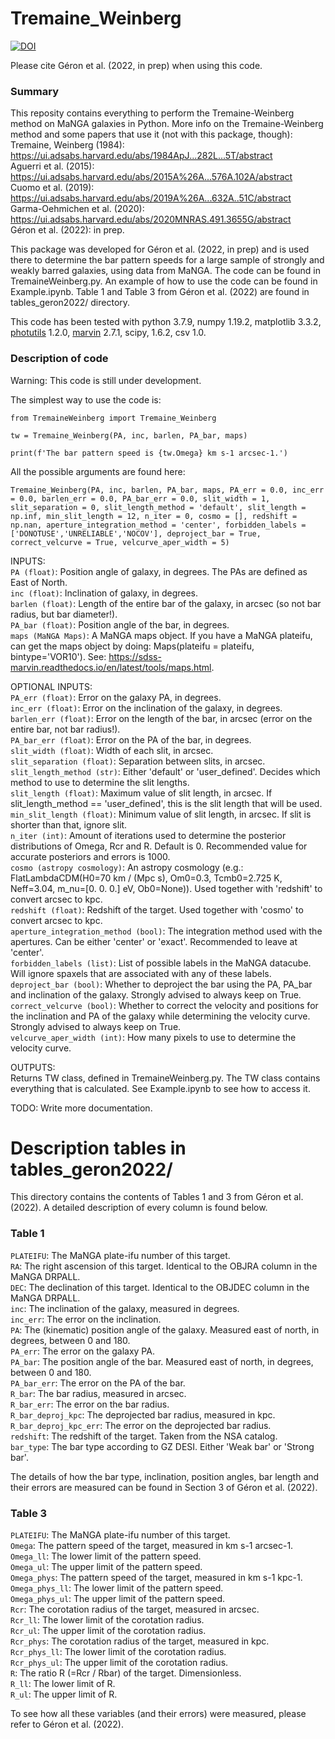 # Tremaine_Weinberg

[![DOI](https://zenodo.org/badge/493622015.svg)](https://zenodo.org/badge/latestdoi/493622015)


Please cite Géron et al. (2022, in prep) when using this code.

### Summary

This reposity contains everything to perform the Tremaine-Weinberg method on MaNGA galaxies in Python.
More info on the Tremaine-Weinberg method and some papers that use it (not with this package, though):  
Tremaine, Weinberg (1984): https://ui.adsabs.harvard.edu/abs/1984ApJ...282L...5T/abstract  
Aguerri et al. (2015): https://ui.adsabs.harvard.edu/abs/2015A%26A...576A.102A/abstract  
Cuomo et al. (2019): https://ui.adsabs.harvard.edu/abs/2019A%26A...632A..51C/abstract  
Garma-Oehmichen et al. (2020): https://ui.adsabs.harvard.edu/abs/2020MNRAS.491.3655G/abstract  
Géron et al. (2022): in prep.   

This package was developed for Géron et al. (2022, in prep) and is used there to determine the bar pattern speeds for a large sample of strongly and weakly barred galaxies, using data from MaNGA. The code can be found in TremaineWeinberg.py. An example of how to use the code can be found in Example.ipynb. Table 1 and Table 3 from Géron et al. (2022) are found in tables_geron2022/ directory. 

This code has been tested with python 3.7.9, numpy 1.19.2, matplotlib 3.3.2, [photutils](https://photutils.readthedocs.io/en/stable/  ) 1.2.0, [marvin](https://sdss-marvin.readthedocs.io/en/latest/) 2.7.1, scipy, 1.6.2, csv 1.0.   

### Description of code

Warning: This code is still under development.

The simplest way to use the code is:
```
from TremaineWeinberg import Tremaine_Weinberg

tw = Tremaine_Weinberg(PA, inc, barlen, PA_bar, maps)

print(f'The bar pattern speed is {tw.Omega} km s-1 arcsec-1.')
```

All the possible arguments are found here:

`Tremaine_Weinberg(PA, inc, barlen, PA_bar, maps, PA_err = 0.0, inc_err = 0.0, barlen_err = 0.0, PA_bar_err = 0.0, slit_width = 1, slit_separation = 0, slit_length_method = 'default', slit_length = np.inf, min_slit_length = 12, n_iter = 0, cosmo = [], redshift = np.nan, aperture_integration_method = 'center', forbidden_labels = ['DONOTUSE','UNRELIABLE','NOCOV'], deproject_bar = True, correct_velcurve = True, velcurve_aper_width = 5)`

INPUTS:  
`PA (float)`: Position angle of galaxy, in degrees. The PAs are defined as East of North.   
`inc (float)`: Inclination of galaxy, in degrees.  
`barlen (float)`: Length of the entire bar of the galaxy, in arcsec (so not bar radius, but bar diameter!).  
`PA_bar (float)`: Position angle of the bar, in degrees.  
`maps (MaNGA Maps)`: A MaNGA maps object. If you have a MaNGA plateifu, can get the maps object by doing: Maps(plateifu = plateifu, bintype='VOR10'). See: https://sdss-marvin.readthedocs.io/en/latest/tools/maps.html. 

OPTIONAL INPUTS:  
`PA_err (float)`: Error on the galaxy PA, in degrees.  
`inc_err (float)`: Error on the inclination of the galaxy, in degrees.  
`barlen_err (float)`: Error on the length of the bar, in arcsec (error on the entire bar, not bar radius!).  
`PA_bar_err (float)`: Error on the PA of the bar, in degrees.  
`slit_width (float)`: Width of each slit, in arcsec.  
`slit_separation (float)`: Separation between slits, in arcsec.  
`slit_length_method (str)`: Either 'default' or 'user_defined'. Decides which method to use to determine the slit lengths.  
`slit_length (float)`: Maximum value of slit length, in arcsec. If slit_length_method == 'user_defined', this is the slit length that will be used.  
`min_slit_length (float)`: Minimum value of slit length, in arcsec. If slit is shorter than that, ignore slit.  
`n_iter (int)`: Amount of iterations used to determine the posterior distributions of Omega, Rcr and R. Default is 0. Recommended value for accurate posteriors and errors is 1000.  
`cosmo (astropy cosmology)`: An astropy cosmology (e.g.: FlatLambdaCDM(H0=70 km / (Mpc s), Om0=0.3, Tcmb0=2.725 K, Neff=3.04, m_nu=[0. 0. 0.] eV, Ob0=None)). Used together with 'redshift' to convert arcsec to kpc.  
`redshift (float)`: Redshift of the target. Used together with 'cosmo' to convert arcsec to kpc.   
`aperture_integration_method (bool)`: The integration method used with the apertures. Can be either 'center' or 'exact'. Recommended to leave at 'center'.  
`forbidden_labels (list)`: List of possible labels in the MaNGA datacube. Will ignore spaxels that are associated with any of these labels.   
`deproject_bar (bool)`: Whether to deproject the bar using the PA, PA_bar and inclination of the galaxy. Strongly advised to always keep on True.  
`correct_velcurve (bool)`: Whether to correct the velocity and positions for the inclination and PA of the galaxy while determining the velocity curve. Strongly advised to always keep on True.    
`velcurve_aper_width (int)`: How many pixels to use to determine the velocity curve.  

OUTPUTS:  
Returns TW class, defined in TremaineWeinberg.py. The TW class contains everything that is calculated. See Example.ipynb to see how to access it.



TODO: Write more documentation.



# Description tables in tables_geron2022/

This directory contains the contents of Tables 1 and 3 from Géron et al. (2022). A detailed description of every column is found below.

### Table 1

`PLATEIFU`: The MaNGA plate-ifu number of this target.  
`RA`: The right ascension of this target. Identical to the OBJRA column in the MaNGA DRPALL.  
`DEC`: The declination of this target. Identical to the OBJDEC column in the MaNGA DRPALL.  
`inc`: The inclination of the galaxy, measured in degrees.  
`inc_err`: The error on the inclination.  
`PA`: The (kinematic) position angle of the galaxy. Measured east of north, in degrees, between 0 and 180.  
`PA_err`: The error on the galaxy PA.  
`PA_bar`: The position angle of the bar. Measured east of north, in degrees, between 0 and 180.  
`PA_bar_err`: The error on the PA of the bar.  
`R_bar`: The bar radius, measured in arcsec.  
`R_bar_err`: The error on the bar radius.  
`R_bar_deproj_kpc`: The deprojected bar radius, measured in kpc.  
`R_bar_deproj_kpc_err`: The error on the deprojected bar radius.  
`redshift`: The redshift of the target. Taken from the NSA catalog.  
`bar_type`: The bar type according to GZ DESI. Either 'Weak bar' or 'Strong bar'.  

The details of how the bar type, inclination, position angles, bar length and their errors are measured can be found in Section 3 of Géron et al. (2022).



### Table 3
`PLATEIFU`: The MaNGA plate-ifu number of this target.  
`Omega`: The pattern speed of the target, measured in km s-1 arcsec-1.  
`Omega_ll`: The lower limit of the pattern speed.  
`Omega_ul`: The upper limit of the pattern speed.  
`Omega_phys`: The pattern speed of the target, measured in km s-1 kpc-1.  
`Omega_phys_ll`: The lower limit of the pattern speed.  
`Omega_phys_ul`: The upper limit of the pattern speed.  
`Rcr`: The corotation radius of the target, measured in arcsec.  
`Rcr_ll`: The lower limit of the corotation radius.  
`Rcr_ul`: The upper limit of the corotation radius.  
`Rcr_phys`: The corotation radius of the target, measured in kpc.  
`Rcr_phys_ll`: The lower limit of the corotation radius.  
`Rcr_phys_ul`: The upper limit of the corotation radius.  
`R`: The ratio R (=Rcr / Rbar) of the target. Dimensionless.  
`R_ll`: The lower limit of R.  
`R_ul`: The upper limit of R.  

To see how all these variables (and their errors) were measured, please refer to Géron et al. (2022).
